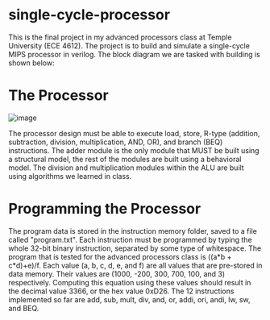 # single-cycle-processor
This is the final project in my advanced processors class at Temple University (ECE 4612). The project is to build and simulate a single-cycle MIPS processor in verilog. The block diagram we are tasked with building is shown below:
# The Processor
![image](https://github.com/adammlove/single-cycle-processor/assets/61215471/02170cc4-ab64-4cc2-8c5b-ce9184f14a29)

The processor design must be able to execute load, store, R-type (addition, subtraction, division, multiplication, AND, OR), and branch (BEQ) instructions. The adder module is the only module that MUST be built using a structural model, the rest of the modules are built using a behavioral model. The division and multiplication modules within the ALU are built using algorithms we learned in class.
# Programming the Processor
The program data is stored in the instruction memory folder, saved to a file called "program.txt". Each instruction must be programmed by typing the whole 32-bit binary instruction, separated by some type of whitespace. The program that is tested for the advanced processors class is ((a\*b + c\*d)+e)/f. Each value (a, b, c, d, e, and f) are all values that are pre-stored in data memory. Their values are (1000, -200, 300, 700, 100, and 3) respectively. Computing this equation using these values should result in the decimal value 3366, or the hex value 0xD26. The 12 instructions implemented so far are add, sub, mult, div, and, or, addi, ori, andi, lw, sw, and BEQ.
